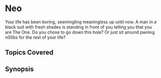 # Neo
Your life has been boring, seemingling meaningless up until now. A man in a black suit with fresh shades is standing in front of you telling you that you are The One. Do you chose to go down this hole? Or just sit around pwning n00bs for the rest of your life?
## Topics Covered

## Synopsis

